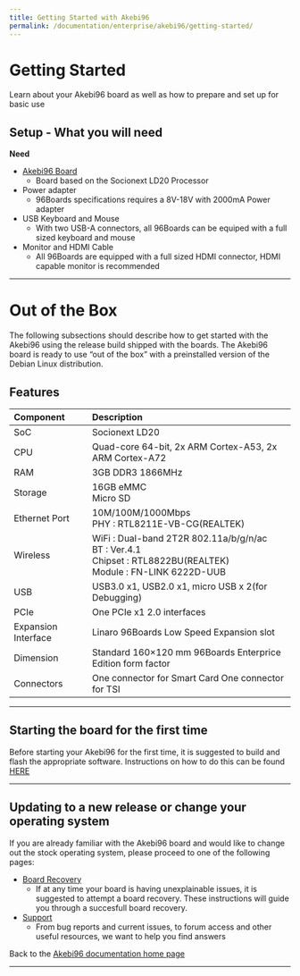 ```yaml
---
title: Getting Started with Akebi96
permalink: /documentation/enterprise/akebi96/getting-started/
---
```

# Getting Started

Learn about your Akebi96 board as well as how to prepare and set up for basic use

## Setup - What you will need

**Need**
- [Akebi96 Board](https://www.96boards.org/product/akebi96/)
   - Board based on the Socionext LD20 Processor
- Power adapter
   - 96Boards specifications requires a 8V-18V with 2000mA Power adapter
- USB Keyboard and Mouse
   - With two USB-A connectors, all 96Boards can be equiped with a full sized keyboard and mouse
- Monitor and HDMI Cable
   - All 96Boards are equipped with a full sized HDMI connector, HDMI capable monitor is recommended

***

# Out of the Box

The following subsections should describe how to get started with the Akebi96 using the release build shipped with the boards. The Akebi96 board is ready to use “out of the box” with a preinstalled version of the Debian Linux distribution.

## Features

|   Component          |   Description                                                                                    |
|:---------------------|:-------------------------------------------------------------------------------------------------|
|  SoC                 | Socionext LD20                                                                                   |
|  CPU                 | Quad-core 64-bit, 2x ARM Cortex-A53, 2x ARM Cortex-A72                                           |
|  RAM                 | 3GB DDR3 1866MHz                                                                                 |
|  Storage             | 16GB eMMC <br> Micro SD                                                                          |
|  Ethernet Port       | 10M/100M/1000Mbps <br> PHY : RTL8211E-VB-CG(REALTEK)                                             |
|  Wireless            | WiFi : Dual-band 2T2R 802.11a/b/g/n/ac <br> BT : Ver.4.1 <br> Chipset : RTL8822BU(REALTEK) <br> Module : FN-LINK 6222D-UUB                                                              |
|  USB                 | USB3.0 x1, USB2.0 x1, micro USB x 2(for Debugging)                                               |
|  PCIe                | One PCIe x1 2.0 interfaces                                                                       |
|  Expansion Interface | Linaro 96Boards Low Speed Expansion slot                                                         |
|  Dimension           | Standard 160×120 mm 96Boards Enterprice Edition form factor                                      |
|  Connectors          | One connector for Smart Card One connector for TSI                                               |

***

## Starting the board for the first time

Before starting your Akebi96 for the first time, it is suggested to build and flash the appropriate software. Instructions on how to do this can be found [HERE](https://github.com/96boards-akebi96/Documentation)

***

## Updating to a new release or change your operating system

If you are already familiar with the Akebi96 board and would like to change out the stock operating system, please proceed to one of the following pages:

- [Board Recovery](https://github.com/96boards-akebi96/Documentation/)
   - If at any time your board is having unexplainable issues, it is suggested to attempt a board recovery. These instructions will guide you through a succesfull board recovery.
- [Support](../support/)
   - From bug reports and current issues, to forum access and other useful resources, we want to help you find answers

Back to the [Akebi96 documentation home page](../)

***
